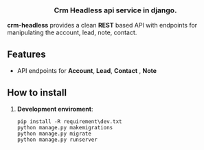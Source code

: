 <h3 align="center">Crm Headless api service in django.</h3>

**crm-headless** provides a clean **REST** based API with endpoints for manipulating the account, lead, note, contact.

## Features

- API endpoints for **Account**, **Lead**, **Contact** , **Note**


## How to install

1. **Development enviroment**:
    ```
    pip install -R requirement\dev.txt
    python manage.py makemigrations
    python manage.py migrate
    python manage.py runserver
    ```
